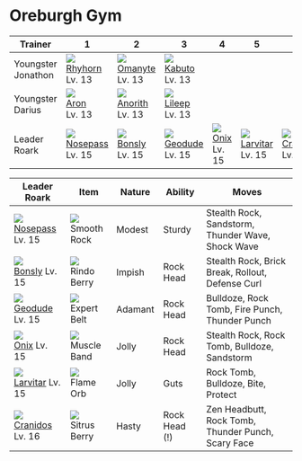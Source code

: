 # Oreburgh Gym

Trainer            | 1                                  | 2                                  | 3                                  | 4                                  | 5                                  | 6                                  
---                | ---                                | ---                                | ---                                | ---                                | ---                                | ---                                
Youngster Jonathon | ![][111]<br> [Rhyhorn]<br> Lv. 13  | ![][138]<br> [Omanyte]<br> Lv. 13  | ![][140]<br> [Kabuto]<br> Lv. 13   
Youngster Darius   | ![][304]<br> [Aron]<br> Lv. 13     | ![][347]<br> [Anorith]<br> Lv. 13  | ![][345]<br> [Lileep]<br> Lv. 13   
Leader Roark       | ![][299]<br> [Nosepass]<br> Lv. 15 | ![][438]<br> [Bonsly]<br> Lv. 15   | ![][074]<br> [Geodude]<br> Lv. 15  | ![][095]<br> [Onix]<br> Lv. 15     | ![][246]<br> [Larvitar]<br> Lv. 15 | ![][408]<br> [Cranidos]<br> Lv. 16 

Leader Roark         | Item          | Nature  | Ability       | Moves
---                  | ---           | ---     | ---           | ---
![][299]<br> [Nosepass] Lv. 15        | ![][smooth-rock]<br> Smooth Rock        | Modest   | Sturdy              | Stealth Rock, Sandstorm, Thunder Wave, Shock Wave
![][438]<br> [Bonsly] Lv. 15          | ![][rindo-berry]<br> Rindo Berry        | Impish   | Rock Head           | Stealth Rock, Brick Break, Rollout, Defense Curl
![][074]<br> [Geodude] Lv. 15         | ![][expert-belt]<br> Expert Belt        | Adamant  | Rock Head           | Bulldoze, Rock Tomb, Fire Punch, Thunder Punch
![][095]<br> [Onix] Lv. 15            | ![][muscle-band]<br> Muscle Band        | Jolly    | Rock Head           | Stealth Rock, Rock Tomb, Bulldoze, Sandstorm
![][246]<br> [Larvitar] Lv. 15        | ![][flame-orb]<br> Flame Orb            | Jolly    | Guts                | Rock Tomb, Bulldoze, Bite, Protect
![][408]<br> [Cranidos] Lv. 16        | ![][sitrus-berry]<br> Sitrus Berry      | Hasty    | Rock Head (!)       | Zen Headbutt, Rock Tomb, Thunder Punch, Scary Face


[Geodude]: /pokemon_changes/074/
[Onix]: /pokemon_changes/095/
[Rhyhorn]: /pokemon_changes/111/
[Omanyte]: /pokemon_changes/138/
[Kabuto]: /pokemon_changes/140/
[Larvitar]: /pokemon_changes/246/
[Nosepass]: /pokemon_changes/299/
[Aron]: /pokemon_changes/304/
[Lileep]: /pokemon_changes/345/
[Anorith]: /pokemon_changes/347/
[Cranidos]: /pokemon_changes/408/
[Bonsly]: /pokemon_changes/438/
[expert-belt]: /img/items/expert-belt.png
[flame-orb]: /img/items/flame-orb.png
[muscle-band]: /img/items/muscle-band.png
[rindo-berry]: /img/items/rindo-berry.png
[sitrus-berry]: /img/items/sitrus-berry.png
[smooth-rock]: /img/items/smooth-rock.png
[074]: /img/pokemon/074.png
[095]: /img/pokemon/095.png
[111]: /img/pokemon/111.png
[138]: /img/pokemon/138.png
[140]: /img/pokemon/140.png
[246]: /img/pokemon/246.png
[299]: /img/pokemon/299.png
[304]: /img/pokemon/304.png
[345]: /img/pokemon/345.png
[347]: /img/pokemon/347.png
[408]: /img/pokemon/408.png
[438]: /img/pokemon/438.png
